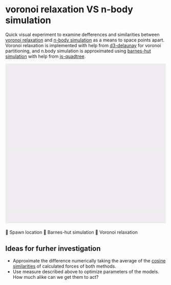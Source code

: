 # voronoi relaxation VS n-body simulation

Quick visual experiment to examine defferences and similarities between [voronoi relaxation](https://en.wikipedia.org/wiki/Lloyd%27s_algorithm) and [n-body simulation](https://en.wikipedia.org/wiki/N-body_simulation) as a means to space points apart. Voronoi relaxation is implemented with help from [d3-delaunay](https://en.wikipedia.org/wiki/Lloyd%27s_algorithm) for voronoi partitioning, and n.body simulation is approximated using [barnes-hut simulation](https://en.wikipedia.org/wiki/Barnes%E2%80%93Hut_simulation) with help from [js-quadtree](https://www.npmjs.com/package/js-quadtree).


![Alt text](sim1.gif)

🔵 Spawn location
🍏 Barnes-hut simulation
🍎 Voronoi relaxation




## Ideas for furher investigation
* Approximate the difference numerically taking the average of the [cosine similarities](https://en.wikipedia.org/wiki/Cosine_similaries) of calculated forces of both methods.
* Use measure described above to optimize parameters of the models. How much alike can we get them to act?
